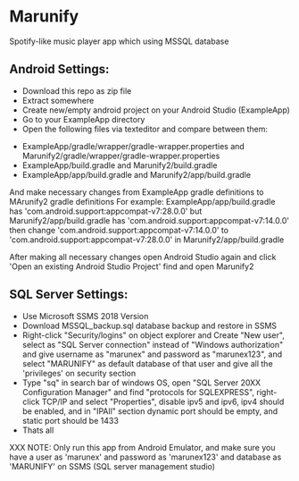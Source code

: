 # Marunify
Spotify-like music player app which using MSSQL database

## Android Settings:

* Download this repo as zip file
* Extract somewhere
* Create new/empty android project on your Android Studio (ExampleApp)
* Go to your ExampleApp directory
* Open the following files via texteditor and compare between them:
- ExampleApp/gradle/wrapper/gradle-wrapper.properties and Marunify2/gradle/wrapper/gradle-wrapper.properties
- ExampleApp/build.gradle and Marunify2/build.gradle
- ExampleApp/app/build.gradle and Marunify2/app/build.gradle

And make necessary changes from ExampleApp gradle definitions to MArunify2 gradle definitions
For example: ExampleApp/app/build.gradle has 'com.android.support:appcompat-v7:28.0.0' but Marunify2/app/build.gradle has 'com.android.support:appcompat-v7:14.0.0'
then change 'com.android.support:appcompat-v7:14.0.0' to 'com.android.support:appcompat-v7:28.0.0' in Marunify2/app/build.gradle

After making all necessary changes open Android Studio again and click 'Open an existing Android Studio Project' find and open Marunify2

## SQL Server Settings:
- Use Microsoft SSMS 2018 Version
- Download MSSQL_backup.sql database backup and restore in SSMS
- Right-click "Security/logins" on object explorer and Create "New user", select as "SQL Server connection" instead of "Windows authorization" and give username as "marunex" and password as "marunex123", and select "MARUNIFY" as default database of that user and give all the 'privileges' on security section
- Type "sq" in search bar of windows OS, open "SQL Server 20XX Configuration Manager" and find "protocols for SQLEXPRESS", right-click TCP/IP and select "Properties", disable ipv5 and ipv6, ipv4 should be enabled, and in "IPAll" section dynamic port should be empty, and static port should be 1433
- Thats all

XXX NOTE: Only run this app from Android Emulator, and make sure you have a user as 'marunex' and password as 'marunex123' and database as 'MARUNIFY' on SSMS (SQL server management studio)

